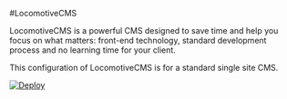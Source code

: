 #LocomotiveCMS

LocomotiveCMS is a powerful CMS designed to save time and help you focus on what matters: front-end technology, standard development process and no learning time for your client.

This configuration of LocomotiveCMS is for a standard single site CMS.

[![Deploy](https://www.herokucdn.com/deploy/button.png)](https://heroku.com/deploy)
